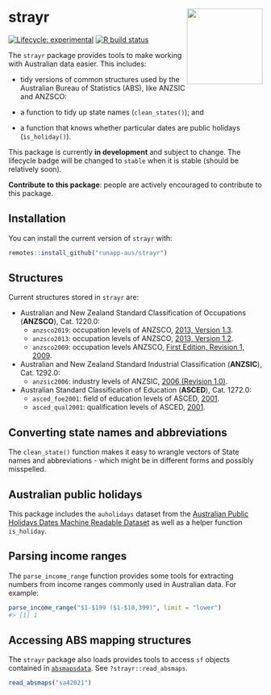 
<!-- README.md is generated from README.Rmd. Please edit that file -->

# strayr <img src="man/figures/apple-touch-icon-152x152.png" align="right" style="height:150px"/>

<!-- badges: start -->

[![Lifecycle:
experimental](https://img.shields.io/badge/lifecycle-experimental-orange.svg)](https://www.tidyverse.org/lifecycle/#experimental)
[![R build
status](https://github.com/runapp-aus/strayr/workflows/R-CMD-check/badge.svg)](https://github.com/runapp-aus/strayr/actions)

<!-- badges: end -->

The `strayr` package provides tools to make working with Australian data
easier. This includes:

-   tidy versions of common structures used by the Australian Bureau of
    Statistics (ABS), like ANZSIC and ANZSCO:

-   a function to tidy up state names (`clean_states()`); and

-   a function that knows whether particular dates are public holidays
    (`is_holiday()`).

This package is currently **in development** and subject to change. The
lifecycle badge will be changed to `stable` when it is stable (should be
relatively soon).

**Contribute to this package**: people are actively encouraged to
contribute to this package.

## Installation

You can install the current version of `strayr` with:

``` r
remotes::install_github("runapp-aus/strayr")
```

## Structures

Current structures stored in `strayr` are:

-   Australian and New Zealand Standard Classification of Occupations
    (**ANZSCO**), Cat. 1220.0:
    -   `anzsco2019`: occupation levels of ANZSCO, [2013, Version
        1.3](https://www.abs.gov.au/AUSSTATS/abs@.nsf/allprimarymainfeatures/FCC055588D3EBA19CA2584A8000E7889?opendocument).
    -   `anzsco2013`: occupation levels of ANZSCO, [2013, Version
        1.2](https://www.abs.gov.au/AUSSTATS/abs@.nsf/allprimarymainfeatures/4AF138F6DB4FFD4BCA2571E200096BAD?opendocument).
    -   `anzsco2009`: occupation levels ANZSCO, [First Edition, Revision
        1,
        2009](https://www.abs.gov.au/AUSSTATS/abs@.nsf/DetailsPage/1220.0First%20Edition,%20Revision%201?OpenDocument).
-   Australian and New Zealand Standard Industrial Classification
    (**ANZSIC**), Cat. 1292.0:
    -   `anzsic2006`: industry levels of ANZSIC, [2006 (Revision
        1.0)](https://www.abs.gov.au/ausstats/abs@.nsf/0/20C5B5A4F46DF95BCA25711F00146D75?opendocument).
-   Australian Standard Classification of Education (**ASCED**), Cat.
    1272.0:
    -   `asced_foe2001`: field of education levels of ASCED,
        [2001](https://www.abs.gov.au/ausstats/abs@.nsf/mf/1272.0).
    -   `asced_qual2001`: qualification levels of ASCED,
        [2001](https://www.abs.gov.au/ausstats/abs@.nsf/mf/1272.0).

## Converting state names and abbreviations

The `clean_state()` function makes it easy to wrangle vectors of State
names and abbreviations - which might be in different forms and possibly
misspelled.

## Australian public holidays

This package includes the `auholidays` dataset from the [Australian
Public Holidays Dates Machine Readable
Dataset](https://data.gov.au/data/dataset/australian-holidays-machine-readable-dataset)
as well as a helper function `is_holiday`.

## Parsing income ranges

The `parse_income_range` function provides some tools for extracting
numbers from income ranges commonly used in Australian data. For
example:

``` r
parse_income_range("$1-$199 ($1-$10,399)", limit = "lower")
#> [1] 1
```

## Accessing ABS mapping structures

The `strayr` package also loads provides tools to access `sf` objects
contained in [`absmapsdata`](https://github.com/wfmackey/absmapsdata).
See `?strayr::read_absmaps`.

``` r
read_absmaps("sa42021")
```
